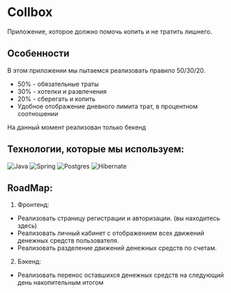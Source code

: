 # Collbox
Приложение, которое должно помочь копить и не тратить лишнего.
## Особенности
В этом приложении мы пытаемся реализовать правило 50/30/20.

* 50% - обязательные траты
* 30% - хотелки и развлечения
* 20% - сберегать и копить
* Удобное отображение дневного лимита трат, в процентном соотношении

На данный момент реализован только бекенд

## Технологии, которые мы используем:

![Java](https://camo.githubusercontent.com/f43b7a8bfefc15c5f2e372f76a8641d16d789741dedb0fe8c373dbe1a61ce44b/68747470733a2f2f696d672e736869656c64732e696f2f62616467652f2d4a6176612d4632393131313f7374796c653d666f722d7468652d6261646765266c6f676f3d6a617661266c6f676f436f6c6f723d653338383733)
![Spring](https://img.shields.io/badge/-Spring-6AAD3D?style=for-the-badge&logo=spring&logoColor=90fd87)
![Postgres](https://img.shields.io/badge/-postgresql-31648C?style=for-the-badge&logo=postgresql&logoColor=FFFFFF)
![Hibernate](https://img.shields.io/badge/-Hibernate-B6A975?style=for-the-badge&logo=hibernate&logoColor=717c88)

## RoadMap:
1. Фронтенд:
- Реализовать страницу регистрации и авторизации. (вы находитесь здесь)
- Реализовать личный кабинет с отображением всех движений денежных средств пользователя.
- Реализовать разделение движений денежных средств по счетам.

2. Бэкенд:
- Реализовать перенос оставшихся денежных средств на следующий день накопительным итогом
